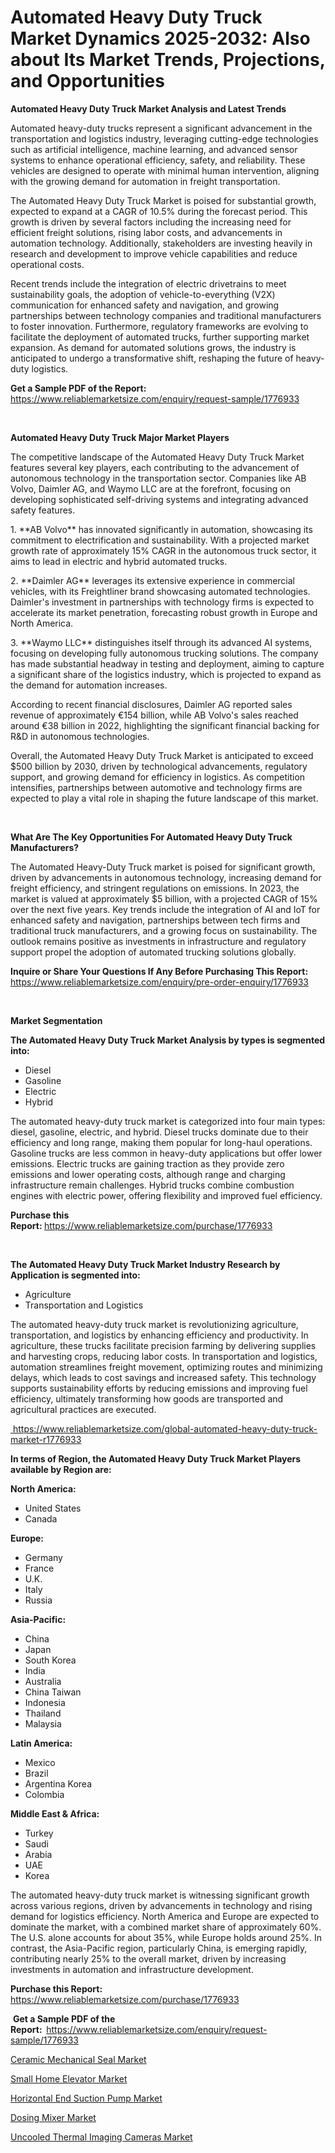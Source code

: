 <p><h1>Automated Heavy Duty Truck Market Dynamics 2025-2032: Also about Its Market Trends, Projections, and Opportunities</h1></p><p><strong>Automated Heavy Duty Truck Market Analysis and Latest Trends</strong></p>
<p><p>Automated heavy-duty trucks represent a significant advancement in the transportation and logistics industry, leveraging cutting-edge technologies such as artificial intelligence, machine learning, and advanced sensor systems to enhance operational efficiency, safety, and reliability. These vehicles are designed to operate with minimal human intervention, aligning with the growing demand for automation in freight transportation.</p><p>The Automated Heavy Duty Truck Market is poised for substantial growth, expected to expand at a CAGR of 10.5% during the forecast period. This growth is driven by several factors including the increasing need for efficient freight solutions, rising labor costs, and advancements in automation technology. Additionally, stakeholders are investing heavily in research and development to improve vehicle capabilities and reduce operational costs.</p><p>Recent trends include the integration of electric drivetrains to meet sustainability goals, the adoption of vehicle-to-everything (V2X) communication for enhanced safety and navigation, and growing partnerships between technology companies and traditional manufacturers to foster innovation. Furthermore, regulatory frameworks are evolving to facilitate the deployment of automated trucks, further supporting market expansion. As demand for automated solutions grows, the industry is anticipated to undergo a transformative shift, reshaping the future of heavy-duty logistics.</p></p>
<p><strong>Get a Sample PDF of the Report:&nbsp;</strong> <a href="https://www.reliablemarketsize.com/enquiry/request-sample/1776933?utm_campaign=3254&utm_medium=2&utm_source=Github&utm_content=ia&utm_term=25032025&utm_id=automated-heavy-duty-truck">https://www.reliablemarketsize.com/enquiry/request-sample/1776933</a></p>
<p>&nbsp;</p>
<p><strong>Automated Heavy Duty Truck Major Market Players</strong></p>
<p><p>The competitive landscape of the Automated Heavy Duty Truck Market features several key players, each contributing to the advancement of autonomous technology in the transportation sector. Companies like AB Volvo, Daimler AG, and Waymo LLC are at the forefront, focusing on developing sophisticated self-driving systems and integrating advanced safety features.</p><p>1. **AB Volvo** has innovated significantly in automation, showcasing its commitment to electrification and sustainability. With a projected market growth rate of approximately 15% CAGR in the autonomous truck sector, it aims to lead in electric and hybrid automated trucks.</p><p>2. **Daimler AG** leverages its extensive experience in commercial vehicles, with its Freightliner brand showcasing automated technologies. Daimler's investment in partnerships with technology firms is expected to accelerate its market penetration, forecasting robust growth in Europe and North America.</p><p>3. **Waymo LLC** distinguishes itself through its advanced AI systems, focusing on developing fully autonomous trucking solutions. The company has made substantial headway in testing and deployment, aiming to capture a significant share of the logistics industry, which is projected to expand as the demand for automation increases.</p><p>According to recent financial disclosures, Daimler AG reported sales revenue of approximately €154 billion, while AB Volvo's sales reached around €38 billion in 2022, highlighting the significant financial backing for R&D in autonomous technologies.</p><p>Overall, the Automated Heavy Duty Truck Market is anticipated to exceed $500 billion by 2030, driven by technological advancements, regulatory support, and growing demand for efficiency in logistics. As competition intensifies, partnerships between automotive and technology firms are expected to play a vital role in shaping the future landscape of this market.</p></p>
<p>&nbsp;</p>
<p><strong>What Are The Key Opportunities For Automated Heavy Duty Truck Manufacturers?</strong></p>
<p><p>The Automated Heavy-Duty Truck market is poised for significant growth, driven by advancements in autonomous technology, increasing demand for freight efficiency, and stringent regulations on emissions. In 2023, the market is valued at approximately $5 billion, with a projected CAGR of 15% over the next five years. Key trends include the integration of AI and IoT for enhanced safety and navigation, partnerships between tech firms and traditional truck manufacturers, and a growing focus on sustainability. The outlook remains positive as investments in infrastructure and regulatory support propel the adoption of automated trucking solutions globally.</p></p>
<p><strong>Inquire or Share Your Questions If Any Before Purchasing This Report:</strong> <a href="https://www.reliablemarketsize.com/enquiry/pre-order-enquiry/1776933?utm_campaign=3254&utm_medium=2&utm_source=Github&utm_content=ia&utm_term=25032025&utm_id=automated-heavy-duty-truck">https://www.reliablemarketsize.com/enquiry/pre-order-enquiry/1776933</a></p>
<p>&nbsp;</p>
<p><strong>Market Segmentation</strong></p>
<p><strong>The Automated Heavy Duty Truck Market Analysis by types is segmented into:</strong></p>
<p><ul><li>Diesel</li><li>Gasoline</li><li>Electric</li><li>Hybrid</li></ul></p>
<p><p>The automated heavy-duty truck market is categorized into four main types: diesel, gasoline, electric, and hybrid. Diesel trucks dominate due to their efficiency and long range, making them popular for long-haul operations. Gasoline trucks are less common in heavy-duty applications but offer lower emissions. Electric trucks are gaining traction as they provide zero emissions and lower operating costs, although range and charging infrastructure remain challenges. Hybrid trucks combine combustion engines with electric power, offering flexibility and improved fuel efficiency.</p></p>
<p><strong>Purchase this Report:&nbsp;</strong><a href="https://www.reliablemarketsize.com/purchase/1776933?utm_campaign=3254&utm_medium=2&utm_source=Github&utm_content=ia&utm_term=25032025&utm_id=automated-heavy-duty-truck">https://www.reliablemarketsize.com/purchase/1776933</a></p>
<p>&nbsp;</p>
<p><strong>The Automated Heavy Duty Truck Market Industry Research by Application is segmented into:</strong></p>
<p><ul><li>Agriculture</li><li>Transportation and Logistics</li></ul></p>
<p><p>The automated heavy-duty truck market is revolutionizing agriculture, transportation, and logistics by enhancing efficiency and productivity. In agriculture, these trucks facilitate precision farming by delivering supplies and harvesting crops, reducing labor costs. In transportation and logistics, automation streamlines freight movement, optimizing routes and minimizing delays, which leads to cost savings and increased safety. This technology supports sustainability efforts by reducing emissions and improving fuel efficiency, ultimately transforming how goods are transported and agricultural practices are executed.</p></p>
<p><a href="https://www.reliablemarketsize.com/global-automated-heavy-duty-truck-market-r1776933?utm_campaign=3254&utm_medium=2&utm_source=Github&utm_content=ia&utm_term=25032025&utm_id=automated-heavy-duty-truck">&nbsp;https://www.reliablemarketsize.com/global-automated-heavy-duty-truck-market-r1776933</a></p>
<p><strong>In terms of Region, the Automated Heavy Duty Truck Market Players available by Region are:</strong></p>
<p>
    <p> <strong> North America: </strong>
        <ul>
            <li>United States</li>
            <li>Canada</li>
        </ul>
        </p> 
    <p> <strong> Europe: </strong>
        <ul>
            <li>Germany</li>
            <li>France</li>
            <li>U.K.</li>
            <li>Italy</li>
            <li>Russia</li>
        </ul>
        </p> 
    <p> <strong> Asia-Pacific: </strong>
        <ul>
            <li>China</li>
            <li>Japan</li>
            <li>South Korea</li>
            <li>India</li>
            <li>Australia</li>
            <li>China Taiwan</li>
            <li>Indonesia</li>
            <li>Thailand</li>
            <li>Malaysia</li>
        </ul>
        </p> 
    <p> <strong> Latin America: </strong>
        <ul>
            <li>Mexico</li>
            <li>Brazil</li>
            <li>Argentina Korea</li>
            <li>Colombia</li>
        </ul>
        </p> 
    <p> <strong> Middle East & Africa: </strong>
        <ul>
            <li>Turkey</li>
            <li>Saudi</li>
            <li>Arabia</li>
            <li>UAE</li>
            <li>Korea</li>
        </ul>
    </p>
    </p>
<p><p>The automated heavy-duty truck market is witnessing significant growth across various regions, driven by advancements in technology and rising demand for logistics efficiency. North America and Europe are expected to dominate the market, with a combined market share of approximately 60%. The U.S. alone accounts for about 35%, while Europe holds around 25%. In contrast, the Asia-Pacific region, particularly China, is emerging rapidly, contributing nearly 25% to the overall market, driven by increasing investments in automation and infrastructure development.</p></p>
<p><strong>Purchase this Report: </strong><a href="https://www.reliablemarketsize.com/purchase/1776933?utm_campaign=3254&utm_medium=2&utm_source=Github&utm_content=ia&utm_term=25032025&utm_id=automated-heavy-duty-truck">https://www.reliablemarketsize.com/purchase/1776933</a></p>
<p>&nbsp;<strong>Get a Sample PDF of the Report:&nbsp;&nbsp;</strong><a href="https://www.reliablemarketsize.com/enquiry/request-sample/1776933?utm_campaign=3254&utm_medium=2&utm_source=Github&utm_content=ia&utm_term=25032025&utm_id=automated-heavy-duty-truck">https://www.reliablemarketsize.com/enquiry/request-sample/1776933</a></p>
<p><strong></strong></p>
<p><p><a href="https://www.linkedin.com/pulse/ceramic-mechanical-seal-market-growth-segmentation-regional-analysis-ztale?utm_campaign=3254&utm_medium=2&utm_source=Github&utm_content=ia&utm_term=25032025&utm_id=automated-heavy-duty-truck">Ceramic Mechanical Seal Market</a></p><p><a href="https://www.linkedin.com/pulse/small-home-elevator-market-transformation-comparative-ldqve?utm_campaign=3254&utm_medium=2&utm_source=Github&utm_content=ia&utm_term=25032025&utm_id=automated-heavy-duty-truck">Small Home Elevator Market</a></p><p><a href="https://www.linkedin.com/pulse/emerging-technologies-reshaping-horizontal-end-suction-iwvse?utm_campaign=3254&utm_medium=2&utm_source=Github&utm_content=ia&utm_term=25032025&utm_id=automated-heavy-duty-truck">Horizontal End Suction Pump Market</a></p><p><a href="https://www.linkedin.com/pulse/dosing-mixer-market-expected-grow-impressive-cagr-127-from-2025-e7ome?utm_campaign=3254&utm_medium=2&utm_source=Github&utm_content=ia&utm_term=25032025&utm_id=automated-heavy-duty-truck">Dosing Mixer Market</a></p><p><a href="https://www.linkedin.com/pulse/uncooled-thermal-imaging-cameras-market-analysis-striking-cagr-khrte?utm_campaign=3254&utm_medium=2&utm_source=Github&utm_content=ia&utm_term=25032025&utm_id=automated-heavy-duty-truck">Uncooled Thermal Imaging Cameras Market</a></p></p>